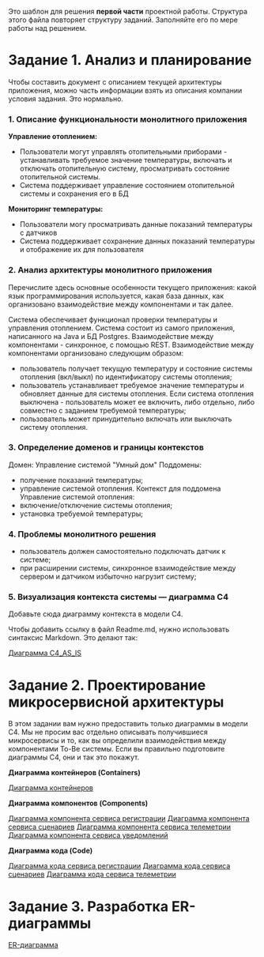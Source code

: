 Это шаблон для решения **первой части** проектной работы. Структура этого файла повторяет структуру заданий. Заполняйте его по мере работы над решением.

# Задание 1. Анализ и планирование

Чтобы составить документ с описанием текущей архитектуры приложения, можно часть информации взять из описания компании условия задания. Это нормально.

### 1. Описание функциональности монолитного приложения

**Управление отоплением:**

- Пользователи могут управлять отопительными приборами - устанавливать требуемое значение температуры, включать и отключать отопительную систему, просматривать состояние отопительной системы.
- Система поддерживает управление состоянием отопительной системы и сохранения его в БД

**Мониторинг температуры:**

- Пользователи могу просматривать данные показаний температуры с датчиков
- Система поддерживает сохранение данных показаний температуры и отображение их для пользователя

### 2. Анализ архитектуры монолитного приложения

Перечислите здесь основные особенности текущего приложения: какой язык программирования используется, какая база данных, как организовано взаимодействие между компонентами и так далее.

Система обеспечивает функционал проверки температуры и управления отоплением. Система состоит из самого приложения, написанного на Java и БД Postgres.
Взаимодействие между компонентами - синхронное, с помощью REST. Взаимодействие между компонентами организовано следующим образом:  
- пользователь получает текущую температуру и состояние системы отопления (вкл/выкл) по идентификатору системы отопления;  
- пользователь устанавливает требуемое значение температуры и обновляет данные для системы отопления. Если система отопления выключена - пользователь может ее включить, либо отдельно, либо совместно с заданием требуемой температуры;
- пользователь может принудительно включать или выключать систему отопления.

### 3. Определение доменов и границы контекстов

Домен: Управление системой "Умный дом"
Поддомены:  
- получение показаний температуры;
- управление системой отопления.
Контекст для поддомена Управление системой отопления:  
- включение/отключение системы отопления;  
- установка требуемой температуры;

### **4. Проблемы монолитного решения**
- пользователь должен самостоятельно подключать датчик к системе;
- при расширении системы, синхронное взаимодействие между сервером и датчиком избыточно нагрузит систему;

### 5. Визуализация контекста системы — диаграмма С4

Добавьте сюда диаграмму контекста в модели C4.

Чтобы добавить ссылку в файл Readme.md, нужно использовать синтаксис Markdown. Это делают так:

[Диаграмма С4_AS_IS](docs/asis/C4_as_is_context.puml)

# Задание 2. Проектирование микросервисной архитектуры

В этом задании вам нужно предоставить только диаграммы в модели C4. Мы не просим вас отдельно описывать получившиеся микросервисы и то, как вы определили взаимодействия между компонентами To-Be системы. Если вы правильно подготовите диаграммы C4, они и так это покажут.

**Диаграмма контейнеров (Containers)**

[Диаграмма контейнеров](docs/tobe/container/C4_to_be_container.puml)

**Диаграмма компонентов (Components)**

[Диаграмма компонента сервиса регистрации](docs/tobe/component/C4_to_be_component_device_manager.puml)
[Диаграмма компонента сервиса сценариев](docs/tobe/component/C4_to_be_component_scenario_service.puml)
[Диаграмма компонента сервиса телеметрии](docs/tobe/component/C4_to_be_component_telemetry_service.puml)
[Диаграмма компонента сервиса уведомлений](docs/tobe/component/C4_to_be_component_notification_service.puml)

**Диаграмма кода (Code)**

[Диаграмма кода сервиса регистрации](docs/tobe/class/C4_to_be_class_device_management.puml)
[Диаграмма кода сервиса сценариев](docs/tobe/class/C4_to_be_class_scenario_service.puml)
[Диаграмма кода сервиса телеметрии](docs/tobe/class/C4_to_be_class_telemetry_service.puml)

# Задание 3. Разработка ER-диаграммы

[ER-диаграмма](docs/tobe/er/er.puml)